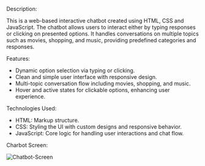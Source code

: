 Description:

This is a web-based interactive chatbot created using HTML, CSS and JavaScript. The chatbot allows users to interact either by typing responses or clicking on presented options. It handles conversations on multiple topics such as movies, shopping, and music, providing predefined categories and responses.

Features:
- Dynamic option selection via typing or clicking.
- Clean and simple user interface with responsive design.
- Multi-topic conversation flow including movies, shopping, and music.
- Hover and active states for clickable options, enhancing user experience.

Technologies Used:
- HTML: Markup structure.
- CSS: Styling the UI with custom designs and responsive behavior.
- JavaScript: Core logic for handling user interactions and chat flow.

Charbot Screen:

![Chatbot-Screen](https://github.com/user-attachments/assets/9c38f7a5-520c-47ca-82a0-243af4ed215e)
